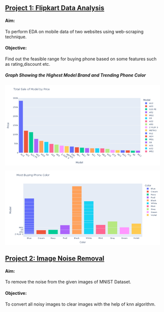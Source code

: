 ## [Project 1: Flipkart Data Analysis](https://github.com/Arnavphukan1996/PythonProject/tree/main/Flipkart%20Data%20Analysis)
#### Aim: 
To perform EDA on mobile data of two websites using web-scraping technique.
#### Objective:
Find out the feasible range for buying phone based on some features such as rating,discount etc.

##### Graph Showing the Highest Model Brand and Trending Phone Color

![Highest Sale Mobile Brand](Images/highest%20sae.PNG)

![Trending Phone Color](Images/mostbuying%20phone%20color.PNG)

## [Project 2: Image Noise Removal](https://github.com/Arnavphukan1996/PythonProject/tree/main/Image%20Noise%20Removal)
#### Aim:
To remove the noise from the given images of MNIST Dataset.
#### Objective:
To convert all noisy images to clear images with the help of knn algorithm.



